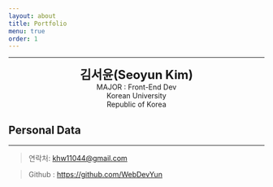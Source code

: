 ```yaml
---
layout: about
title: Portfolio
menu: true
order: 1
---
```


* * *
<center>
<span style=
"font-size:170%;
font-weight:bold">
김서윤(Seoyun Kim)
</span>
</center>

<center>MAJOR : Front-End Dev</center>

<center>Korean University</center>

<center>Republic of Korea</center>

## Personal Data
---

> 연락처: khw11044@gmail.com

> Github : <a href="https://github.com/WebDevYun">https://github.com/WebDevYun</a>


